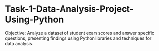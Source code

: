 # Task-1-Data-Analysis-Project-Using-Python
Objective:
Analyze a dataset of student exam scores and answer specific questions, presenting findings
using Python libraries and techniques for data analysis.
